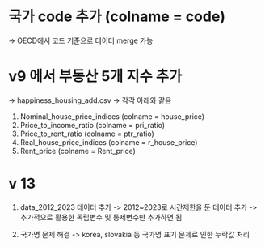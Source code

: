# 국가 code 추가 (colname = code)
-> OECD에서 코드 기준으로 데이터 merge 가능



# v9 에서 부동산 5개 지수 추가 
-> happiness_housing_add.csv
-> 각각 아래와 같음

  1. Nominal_house_price_indices  (colname = house_price)
  2. Price_to_income_ratio        (colname = pri_ratio)
  3. Price_to_rent_ratio          (colname = ptr_ratio)
  4. Real_house_price_indices     (colname = r_house_price)
  5. Rent_price                   (colname = Rent_price)

# v 13 
1. data_2012_2023 데이터 추가 
-> 2012~2023로 시간제한을 둔 데이터 추가
-> 추가적으로 활용한 독립변수 및 통제변수만 추가하면 됨 

2. 국가명 문제 해결 
-> korea, slovakia 등 국가명 표기 문제로 인한 누락값 처리

